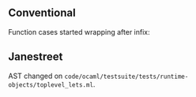 ## Conventional

Function cases started wrapping after infix:

## Janestreet

AST changed on `code/ocaml/testsuite/tests/runtime-objects/toplevel_lets.ml`.
